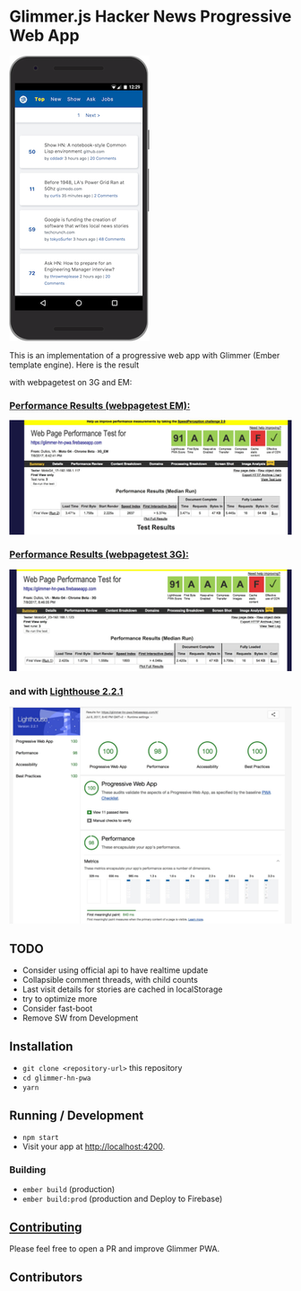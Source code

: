 # Glimmer.js Hacker News Progressive Web App

[![Lighthouse 2.2.1](glimmer-hn-pwa.png)](https://glimmer-hn-pwa.firebaseapp.com)

This is an implementation of a progressive web app with Glimmer (Ember template engine). 
Here is the result

with webpagetest on 3G and EM: 

### [Performance Results (webpagetest EM):](https://www.webpagetest.org/result/170708_DK_bcd8d8c3da33a5f7badc29417f3b95c7/)
[![webpagetest](webpagetest.jpg)](https://www.webpagetest.org/result/170708_DK_bcd8d8c3da33a5f7badc29417f3b95c7/)

### [Performance Results (webpagetest 3G):](https://www.webpagetest.org/result/170708_34_1ae3fbe0c7f0f90ad0b46282ab2ce5a5/)
[![webpagetest](webpagetest3g.jpg)](https://www.webpagetest.org/result/170708_34_1ae3fbe0c7f0f90ad0b46282ab2ce5a5/)

### and with [Lighthouse 2.2.1](https://glimmer-hn-pwa.firebaseapp.com/lighthouse.html)

[![Lighthouse 2.2.1](lighthouse.jpg)](https://glimmer-hn-pwa.firebaseapp.com/lighthouse.html)

## TODO
* Consider using official api to have realtime update
* Collapsible comment threads, with child counts
* Last visit details for stories are cached in localStorage
* try to optimize more
* Consider fast-boot
* Remove SW from Development 

## Installation

* `git clone <repository-url>` this repository
* `cd glimmer-hn-pwa`
* `yarn`

## Running / Development

* `npm start`
* Visit your app at [http://localhost:4200](http://localhost:4200).

### Building

* `ember build` (production)
* `ember build:prod` (production and Deploy to Firebase)

## [Contributing](CONTRIBUTING.MD)
Please feel free to open a PR and improve Glimmer PWA.

## Contributors
